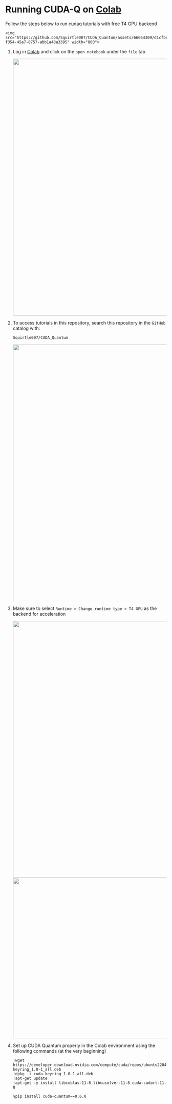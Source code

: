 
# Running CUDA-Q on [Colab](https://colab.research.google.com/)

Follow the steps below to run cudaq tutorials with free T4 GPU backend

    <img src="https://github.com/Squirtle007/CUDA_Quantum/assets/66664309/d1cfbe1f-f354-45a7-8757-abb1a48a3395" width="800">

 1. Log in [Colab](https://colab.research.google.com/) and click on the `open notebook` under the `file` tab


    <img src="https://github.com/Squirtle007/CUDA_Quantum/assets/66664309/d96a3ae5-6110-4978-8d27-ff777d9c4014" width="800">

 2. To access tutorials in this repository, search this repository in the `GitHub` catalog with:

    ```
    Squirtle007/CUDA_Quantum
    ```
    <img src="https://github.com/Squirtle007/CUDA_Quantum/assets/66664309/103e2033-db95-4cbc-8f47-b0dc04748c8d" width="800">
    
 3. Make sure to select `Runtime > Change runtime type > T4 GPU` as the backend for acceleration

    <img src="https://github.com/Squirtle007/CUDA_Quantum/assets/66664309/18685649-25e9-4a7e-b117-340063b3650f" width="800">

    <img src="https://github.com/Squirtle007/CUDA_Quantum/assets/66664309/40e9d189-3a8d-4061-9f6e-5f9c98f12682" width="500">

 4. Set up CUDA Quantum properly in the Colab environment using the following commands (at the very beginning)

    ```
    !wget https://developer.download.nvidia.com/compute/cuda/repos/ubuntu2204/x86_64/cuda-keyring_1.0-1_all.deb
    !dpkg -i cuda-keyring_1.0-1_all.deb
    !apt-get update
    !apt-get -y install libcublas-11-8 libcusolver-11-8 cuda-cudart-11-8
    
    %pip install cuda-quantum==0.6.0
    ```
